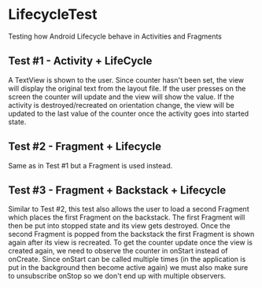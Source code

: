 # LifecycleTest
Testing how Android Lifecycle behave in Activities and Fragments

## Test #1 - Activity + LifeCycle
A TextView is shown to the user.
Since counter hasn't been set, the view will display the original text from the layout file.
If the user presses on the screen the counter will update and the view will show the value.
If the activity is destroyed/recreated on orientation change, the view will be updated to the last value of the counter once the activity goes into started state.

## Test #2 - Fragment + Lifecycle
Same as in Test #1 but a Fragment is used instead.

## Test #3 - Fragment + Backstack + Lifecycle
Similar to Test #2, this test also allows the user to load a second Fragment which places the first Fragment on the backstack.
The first Fragment will then be put into stopped state and its view gets destroyed.
Once the second Fragment is popped from the backstack the first Fragment is shown again after its view is recreated.
To get the counter update once the view is created again, we need to observe the counter in onStart instead of onCreate.
Since onStart can be called multiple times (in the application is put in the background then become active again) we must also make sure to unsubscribe onStop so we don't end up with multiple observers.